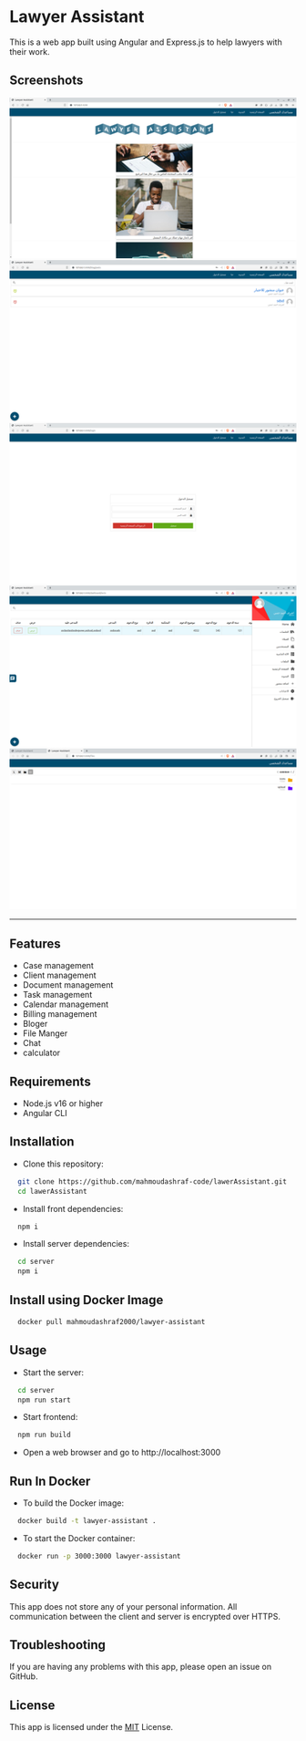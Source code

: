 # Lawyer Assistant
This is a web app built using Angular and Express.js to help lawyers with their work.

## Screenshots
![App Screenshot](./screenshot/home)
![App Screenshot](./screenshot/bloger)
![App Screenshot](./screenshot/login)
![App Screenshot](./screenshot/dashboard)
![App Screenshot](./screenshot/fileExplorer)


---

## Features

- Case management
- Client management
- Document management
- Task management
- Calendar management
- Billing management
- Bloger
- File Manger
- Chat 
- calculator




## Requirements

- Node.js v16 or higher
- Angular CLI
## Installation
-  Clone this repository:

```bash
  git clone https://github.com/mahmoudashraf-code/lawerAssistant.git
  cd lawerAssistant
```
- Install front dependencies:

```bash
  npm i
```

- Install server dependencies:

```bash
  cd server
  npm i
```

## Install using Docker Image
```bash
  docker pull mahmoudashraf2000/lawyer-assistant
```


## Usage
-  Start the server:
```bash
  cd server
  npm run start
```

-  Start frontend:

```bash
  npm run build
```

- Open a web browser and go to http://localhost:3000


## Run In Docker
- To build the Docker image:
```bash
  docker build -t lawyer-assistant .
```
- To start the Docker container:
```bash
  docker run -p 3000:3000 lawyer-assistant
```




## Security
This app does not store any of your personal information. All communication between the client and server is encrypted over HTTPS.


## Troubleshooting
If you are having any problems with this app, please open an issue on GitHub.


## License
This app is licensed under the [MIT](https://choosealicense.com/licenses/mit/) License.



